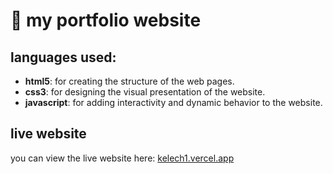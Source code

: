 # 💼 my portfolio website

## languages used:

- **html5**: for creating the structure of the web pages.  
- **css3**: for designing the visual presentation of the website.  
- **javascript**: for adding interactivity and dynamic behavior to the website.

## live website

you can view the live website here: [kelech1.vercel.app](https://kelech1.vercel.app)
